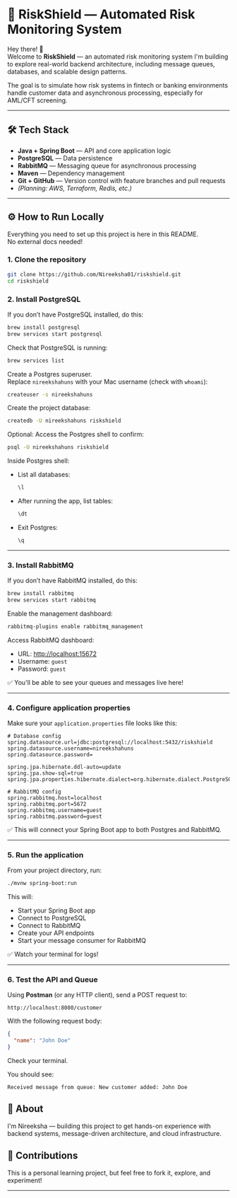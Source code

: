 # 🚀 RiskShield — Automated Risk Monitoring System

Hey there! 👋  
Welcome to **RiskShield** — an automated risk monitoring system I'm building to explore real-world backend architecture, including message queues, databases, and scalable design patterns.

The goal is to simulate how risk systems in fintech or banking environments handle customer data and asynchronous processing, especially for AML/CFT screening.

---

## 🛠️ Tech Stack

- **Java + Spring Boot** — API and core application logic
- **PostgreSQL** — Data persistence
- **RabbitMQ** — Messaging queue for asynchronous processing
- **Maven** — Dependency management
- **Git + GitHub** — Version control with feature branches and pull requests
- _(Planning: AWS, Terraform, Redis, etc.)_

---

## ⚙️ How to Run Locally

Everything you need to set up this project is here in this README.  
No external docs needed!

### 1. Clone the repository

```bash
git clone https://github.com/Nireeksha01/riskshield.git
cd riskshield
```

### 2. Install PostgreSQL

If you don’t have PostgreSQL installed, do this:

```bash
brew install postgresql
brew services start postgresql
```

Check that PostgreSQL is running:

```bash
brew services list
```

Create a Postgres superuser.  
Replace `nireekshahuns` with your Mac username (check with `whoami`):

```bash
createuser -s nireekshahuns
```

Create the project database:

```bash
createdb -U nireekshahuns riskshield
```

Optional: Access the Postgres shell to confirm:

```bash
psql -U nireekshahuns riskshield
```

Inside Postgres shell:

- List all databases:
  ```sql
  \l
  ```
- After running the app, list tables:
  ```sql
  \dt
  ```
- Exit Postgres:
  ```sql
  \q
  ```

---

### 3. Install RabbitMQ

If you don’t have RabbitMQ installed, do this:

```bash
brew install rabbitmq
brew services start rabbitmq
```

Enable the management dashboard:

```bash
rabbitmq-plugins enable rabbitmq_management
```

Access RabbitMQ dashboard:

- URL: [http://localhost:15672](http://localhost:15672)
- Username: `guest`
- Password: `guest`

✅ You'll be able to see your queues and messages live here!

---

### 4. Configure application properties

Make sure your `application.properties` file looks like this:

```properties
# Database config
spring.datasource.url=jdbc:postgresql://localhost:5432/riskshield
spring.datasource.username=nireekshahuns
spring.datasource.password=

spring.jpa.hibernate.ddl-auto=update
spring.jpa.show-sql=true
spring.jpa.properties.hibernate.dialect=org.hibernate.dialect.PostgreSQLDialect

# RabbitMQ config
spring.rabbitmq.host=localhost
spring.rabbitmq.port=5672
spring.rabbitmq.username=guest
spring.rabbitmq.password=guest
```

✅ This will connect your Spring Boot app to both Postgres and RabbitMQ.

---

### 5. Run the application

From your project directory, run:

```bash
./mvnw spring-boot:run
```

This will:

- Start your Spring Boot app
- Connect to PostgreSQL
- Connect to RabbitMQ
- Create your API endpoints
- Start your message consumer for RabbitMQ

✅ Watch your terminal for logs!

---

### 6. Test the API and Queue

Using **Postman** (or any HTTP client), send a POST request to:

```
http://localhost:8080/customer
```

With the following request body:

```json
{
  "name": "John Doe"
}
```

Check your terminal.

You should see:

```
Received message from queue: New customer added: John Doe
```

## 🙌 About

I'm Nireeksha — building this project to get hands-on experience with backend systems, message-driven architecture, and cloud infrastructure.



## 🤝 Contributions

This is a personal learning project, but feel free to fork it, explore, and experiment!

---

